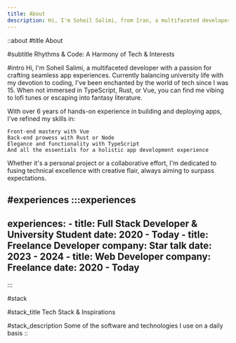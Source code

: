 ```yaml
---
title: About
description: Hi, I'm Soheil Salimi, from Iran, a multifaceted developer with a passion for crafting seamless app experiences. Currently balancing university life with my devotion to coding, I've been enchanted by the world of tech since I was 15. When not immersed in TypeScript, Rust, or Vue, you can find me vibing to lofi tunes or escaping into fantasy literature.
---
```


::about
#title
About

#subtitle
Rhythms & Code: A Harmony of Tech & Interests

#intro
Hi, I'm Soheil Salimi, a multifaceted developer with a passion for crafting seamless app experiences. Currently balancing university life with my devotion to coding, I've been enchanted by the world of tech since I was 15. When not immersed in TypeScript, Rust, or Vue, you can find me vibing to lofi tunes or escaping into fantasy literature.

With over 6 years of hands-on experience in building and deploying apps, I've refined my skills in:

    Front-end mastery with Vue
    Back-end prowess with Rust or Node
    Elegance and functionality with TypeScript
    And all the essentials for a holistic app development experience

Whether it's a personal project or a collaborative effort, I'm dedicated to fusing technical excellence with creative flair, always aiming to surpass expectations.

#experiences
  :::experiences
  ---
  experiences:
    - title: Full Stack Developer & University Student
      date: 2020 - Today
    - title: Freelance Developer
      company: Star talk
      date: 2023 - 2024 
    - title: Web Developer
      company: Freelance
      date: 2020 - Today
  ---
  :::

#stack

#stack_title
Tech Stack & Inspirations

#stack_description
Some of the software and technologies I use on a daily basis
::
